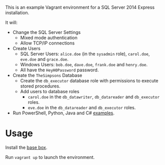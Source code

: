This is an example Vagrant environment for a SQL Server 2014 Express installation.

It will:

* Change the SQL Server Settings
  * Mixed mode authentication
  * Allow TCP/IP connections
* Create Users
  * SQL Server Users: `alice.doe` (in the `sysadmin` role), `carol.doe`, `eve.doe` and `grace.doe`.
  * Windows Users: `bob.doe`, `dave.doe`, `frank.doe` and `henry.doe`.
  * All have the `HeyH0Password` password.
* Create the `TheSimpsons` Database
  * Create the `db_executor` database role with permissions to execute stored procedures.
  * Add users to database roles
    * `carol.doe` in the `db_datawriter`, `db_datareader` and `db_executor` roles.
    * `eve.doe` in the `db_datareader` and `db_executor` roles.
* Run PowerShell, Python, Java and C# [examples](examples/).


# Usage

Install the [base box](https://github.com/rgl/windows-2016-vagrant).

Run `vagrant up` to launch the environment.
